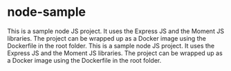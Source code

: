 # node-sample
This is a sample node JS project. It uses the Express JS and the Moment JS libraries. The project can be wrapped up as a Docker image using the Dockerfile in the root folder.
This is a sample node JS project. It uses the Express JS and the Moment JS libraries. The project can be wrapped up as a Docker image using the Dockerfile in the root folder.
